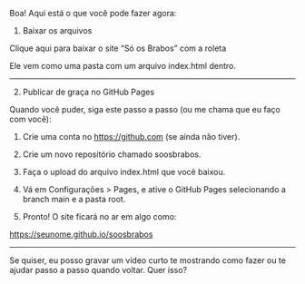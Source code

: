 Boa! Aqui está o que você pode fazer agora:

1. Baixar os arquivos

Clique aqui para baixar o site “Só os Brabos” com a roleta

Ele vem como uma pasta com um arquivo index.html dentro.



---

2. Publicar de graça no GitHub Pages

Quando você puder, siga este passo a passo (ou me chama que eu faço com você):

1. Crie uma conta no https://github.com (se ainda não tiver).


2. Crie um novo repositório chamado soosbrabos.


3. Faça o upload do arquivo index.html que você baixou.


4. Vá em Configurações > Pages, e ative o GitHub Pages selecionando a branch main e a pasta root.


5. Pronto! O site ficará no ar em algo como:

https://seunome.github.io/soosbrabos




---

Se quiser, eu posso gravar um vídeo curto te mostrando como fazer ou te ajudar passo a passo quando voltar. Quer isso?


